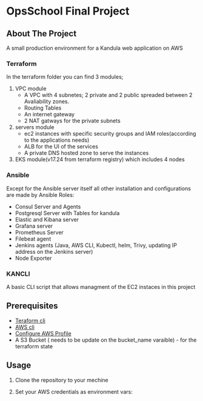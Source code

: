 # OpsSchool Final Project

## About The Project
A small production environment for a Kandula web application on AWS

### Terraform
In the terraform folder you can find 3 modules;

 1. VPC module 
      - A VPC with 4 subnetes; 2 private and 2 public spreaded between 2 Avaliability zones.
      - Routing Tables
      - An internet gateway
      - 2 NAT gatways for the private subnets
 2. servers module 
      - ec2 instances with specific security groups and IAM roles(according to the applications needs)
      - ALB for the UI of the services
      - A private DNS hosted zone to serve the instances 
 3. EKS module(v17.24 from terraform registry) which includes 4 nodes

### Ansible
Except for the Ansible server itself all other installation and configurations are made by Ansible Roles:
 - Consul Server and Agents
 - Postgresql Server with Tables for kandula
 - Elastic and Kibana server
 - Grafana server
 - Prometheus Server
 - Filebeat agent
 - Jenkins agents (Java, AWS CLI, Kubectl, helm, Trivy, updating IP address on the Jenkins server)
 - Node Exporter

### KANCLI
A basic CLI script that allows managment of the EC2 instaces in this project 

      
## Prerequisites
* <a href="https://learn.hashicorp.com/tutorials/terraform/install-cli">Teraform cli</a>
* <a href="https://docs.aws.amazon.com/cli/latest/userguide/getting-started-install.html">AWS cli</a>
* <a href="https://docs.aws.amazon.com/cli/latest/userguide/cli-configure-profiles.html">Configure AWS Profile</a>
* A S3 Bucket ( needs to be update on the bucket_name varaible) - for the terraform state

## Usage
1. Clone the repository to your mechine

   
2. Set your AWS credentials as environment vars:
   <br />
   ```


